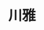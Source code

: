 ---
title: "川雅"
description: "川雅"
layout: shop
keywords:
  - 美食競賽
  - 台灣美食
  - 美食精選
datePublished: "2025-06-30"
dateModified: "2025-07-05"
city: "台北市"
district: "信義區"
address: "台北市信義區松智路17號微風南山46樓"
phone: "0227220303"
geo: "25.034280263725563, 121.56687016702816"
google_map: "https://maps.app.goo.gl/DWjnxi15bCxumJUUA"
footinder: "https://footinder.com.tw/%e5%8f%b0%e5%8c%97%e5%b8%82%e4%bf%a1%e7%be%a9%e5%8d%80/362162/"
official: "https://www.chuan-ya.com/"
award:
  - name: "500盤"
    year: "2024"
    entries:
      - dishes:
          - "開水白菜"

---